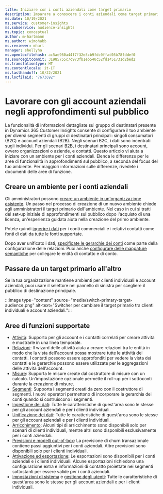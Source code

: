 ```yaml
---
title: Iniziare con i conti aziendali come target primario
description: Imparare a conoscere i conti aziendali come target primario Dynamics 365 Customer Insights.
ms.date: 10/19/2021
ms.service: customer-insights
ms.subservice: audience-insights
ms.topic: conceptual
author: m-hartmann
ms.author: wimohabb
ms.reviewer: mhart
manager: shellyha
ms.openlocfilehash: ac5ae950a44f7f32e3cb9fdc0ffad05b78fddef0
ms.sourcegitcommit: 31985755c7c973fb1eb540c52fd1451731d2bed2
ms.translationtype: HT
ms.contentlocale: it-IT
ms.lasthandoff: 10/22/2021
ms.locfileid: "7673692"
---
```

# <a name="work-with-business-accounts-in-audience-insights"></a>Lavorare con gli account aziendali negli approfondimenti sul pubblico

La funzionalità di informazioni dettagliate sul gruppo di destinatari presente in Dynamics 365 Customer Insights consente di configurare il tuo ambiente per diversi segmenti di gruppi di destinatari principali: singoli consumatori (B2C) e account aziendali (B2B). Negli scenari B2C, i dati sono incentrati sugli individui. Per gli scenari B2B, i destinatari principali sono account, ovvero organizzazioni o aziende, e contatti. Questo articolo vi aiuta a iniziare con un ambiente per i conti aziendali. Elenca le differenze per le aree di funzionalità in approfondimenti sul pubblico, a seconda del focus del tuo ambiente. Per maggiori informazioni sulle differenze, rivedete i documenti delle aree di funzione. 

## <a name="create-an-environment-for-business-accounts"></a>Creare un ambiente per i conti aziendali

Gli amministratori possono [creare un ambiente in un'organizzazione esistente](create-environment.md). Un passo nel processo di creazione di un nuovo ambiente chiede agli amministratori il target primario dell'ambiente. Nel caso in cui si tratti del set-up iniziale di approfondimenti sul pubblico dopo l'acquisto di una licenza, un'esperienza guidata aiuta nella creazione del primo ambiente.

Potete quindi [ingerire i dati](data-sources.md) per i conti commerciali e i relativi contatti come fonti di dati da tutte le fonti supportate.

Dopo aver unificato i dati, [specificate le gerarchie dei conti](relationships.md#set-up-account-hierarchies) come parte della configurazione delle relazioni. Puoi anche [configurare delle mappature semantiche](semantic-mappings.md) per collegare le entità di contatto e di conto. 

## <a name="switch-between-primary-target-audience"></a>Passare da un target primario all'altro

Se la tua organizzazione mantiene ambienti per clienti individuali e account aziendali, puoi usare il selettore nel pannello di sinistra per scegliere il pubblico di destinazione principale.

:::image type="content" source="media/switch-primary-target-audience.png" alt-text="Switcher per cambiare il target primario tra clienti individuali e account aziendali.":::

## <a name="supported-feature-areas"></a>Aree di funzioni supportate

- [Attività](activities.md): Supporto per gli account e i contatti correlati per creare attività e mostrarle in una linea temporale.
- [Relazioni](relationships.md): Il wizard delle attività aiuta a creare relazioni tra le entità in modo che la vista dell'account possa mostrare tutte le attività dei contatti. I contatti possono essere approfonditi per vedere la vista dei contatti e le gerarchie possono essere utilizzate per le aggregazioni delle attività dell'account.
- [Misure](measures.md): Supporta le misure create dal costruttore di misure con un calcolo. Un'impostazione opzionale permette il roll-up per i sottoconti durante la creazione di misure.
- [Segmenti](segments.md): Supporta i segmenti creati da zero con il costruttore di segmenti. I nuovi operatori permettono di incorporare la gerarchia dei conti quando si costruiscono i segmenti.
- [Ingestione dei dati](data-sources.md): Tutte le caratteristiche di quest'area sono le stesse per gli account aziendali e per i clienti individuali.
- [Unificazione dei dati](data-unification.md): Tutte le caratteristiche di quest'area sono le stesse per gli account aziendali e per i clienti individuali.
- [Arricchimento](enrichment-hub.md): Alcuni tipi di arricchimento sono disponibili solo per scenari di clienti individuali, mentre altri sono disponibili esclusivamente per i conti aziendali.
- [Previsioni e modelli out-of-box](predictions-overview.md): La previsione di churn transazionale contiene passi aggiuntivi per i conti aziendali. Altre previsioni sono disponibili solo per i clienti individuali.
- [Attivazione ed esportazione](export-destinations.md): Le esportazioni sono disponibili per i conti aziendali e i clienti individuali. Alcune esportazioni richiedono una configurazione extra e informazioni di contatto proiettate nei segmenti sottostanti per essere valide per i conti aziendali.
- [Impostazioni di sistema](system.md) e [gestione degli utenti](permissions.md): Tutte le caratteristiche di quest'area sono le stesse per gli account aziendali e per i clienti individuali.

